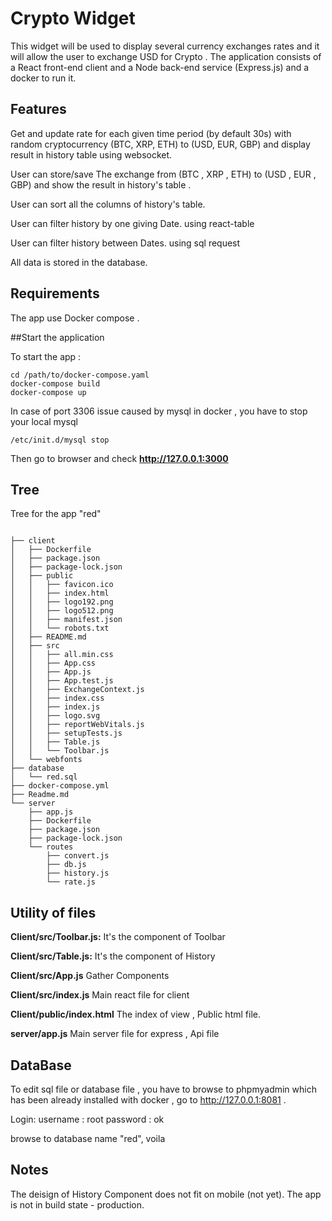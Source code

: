 # Crypto Widget  

 
This widget will be used to display several currency exchanges rates and it will allow the user to exchange USD for
Crypto . The application consists of a React front-end client and a Node back-end service (Express.js) and a docker to run it.
 
## Features

Get and update rate for each given time period (by default 30s) with random cryptocurrency (BTC, XRP, ETH) to (USD, EUR, GBP) and display result in history table using websocket.

User can store/save The exchange from (BTC , XRP , ETH) to (USD , EUR , GBP) and show the result in history's table .

User can sort all the columns of history's table.

User can filter history by one giving Date. using react-table

User can filter history between Dates. using sql request

All data is stored in the database.


 
## Requirements 

The app use Docker compose .

##Start the application

To start the app : 

```bach 
cd /path/to/docker-compose.yaml
docker-compose build
docker-compose up
```

In case of port 3306 issue caused by mysql in docker , you have to stop your local mysql   
```bach 
/etc/init.d/mysql stop
```

Then go to browser and check **http://127.0.0.1:3000**

## Tree

Tree for the app "red"

```bach 

├── client
│   ├── Dockerfile
│   ├── package.json
│   ├── package-lock.json
│   ├── public
│   │   ├── favicon.ico
│   │   ├── index.html
│   │   ├── logo192.png
│   │   ├── logo512.png
│   │   ├── manifest.json
│   │   └── robots.txt
│   ├── README.md
│   ├── src
│   │   ├── all.min.css
│   │   ├── App.css
│   │   ├── App.js
│   │   ├── App.test.js
│   │   ├── ExchangeContext.js
│   │   ├── index.css
│   │   ├── index.js
│   │   ├── logo.svg
│   │   ├── reportWebVitals.js
│   │   ├── setupTests.js
│   │   ├── Table.js
│   │   └── Toolbar.js
│   └── webfonts
├── database
│   └── red.sql
├── docker-compose.yml
├── Readme.md
└── server
    ├── app.js
    ├── Dockerfile
    ├── package.json
    ├── package-lock.json
    └── routes
        ├── convert.js
        ├── db.js
        ├── history.js
        └── rate.js

```



## Utility of files 

**Client/src/Toolbar.js:** It's the component of Toolbar 

**Client/src/Table.js:** It's the component of History 

**Client/src/App.js** Gather Components

**Client/src/index.js** Main react file for client

**Client/public/index.html** The index of view , Public html file.

**server/app.js** Main server file for express , Api file
		

## DataBase

To edit sql file or database file , you have to browse to phpmyadmin which has been already installed with docker , go to http://127.0.0.1:8081   .  

Login: 
username : root
password : ok

browse to database name "red", voila



## Notes

The deisign of History Component does not fit on mobile (not yet).
The app is not in build state - production. 

